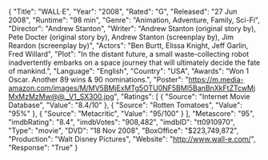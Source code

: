 {
    "Title": "WALL·E",
    "Year": "2008",
    "Rated": "G",
    "Released": "27 Jun 2008",
    "Runtime": "98 min",
    "Genre": "Animation, Adventure, Family, Sci-Fi",
    "Director": "Andrew Stanton",
    "Writer": "Andrew Stanton (original story by), Pete Docter (original story by), Andrew Stanton (screenplay by), Jim Reardon (screenplay by)",
    "Actors": "Ben Burtt, Elissa Knight, Jeff Garlin, Fred Willard",
    "Plot": "In the distant future, a small waste-collecting robot inadvertently embarks on a space journey that will ultimately decide the fate of mankind.",
    "Language": "English",
    "Country": "USA",
    "Awards": "Won 1 Oscar. Another 89 wins & 90 nominations.",
    "Poster": "https://m.media-amazon.com/images/M/MV5BMjExMTg5OTU0NF5BMl5BanBnXkFtZTcwMjMxMzMzMw@@._V1_SX300.jpg",
    "Ratings": [
        {
            "Source": "Internet Movie Database",
            "Value": "8.4/10"
        },
        {
            "Source": "Rotten Tomatoes",
            "Value": "95%"
        },
        {
            "Source": "Metacritic",
            "Value": "95/100"
        }
    ],
    "Metascore": "95",
    "imdbRating": "8.4",
    "imdbVotes": "908,482",
    "imdbID": "tt0910970",
    "Type": "movie",
    "DVD": "18 Nov 2008",
    "BoxOffice": "$223,749,872",
    "Production": "Walt Disney Pictures",
    "Website": "http://www.wall-e.com/",
    "Response": "True"
}
